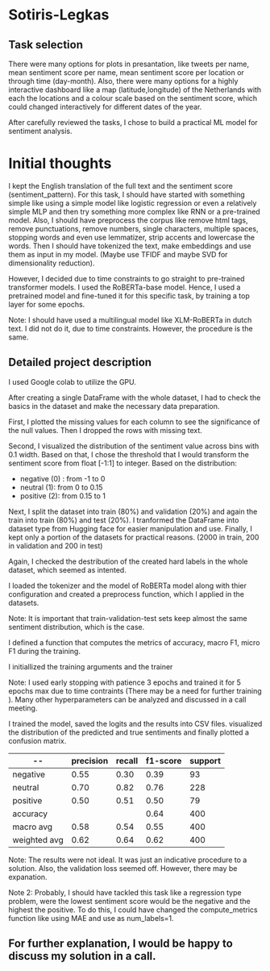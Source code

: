 # Sotiris-Legkas

## Task selection
There were many options for plots in presantation, like tweets per name, mean sentiment score per name, mean sentiment score per location or through time (day-month). Also, there were many options for a highly interactive dashboard like a map (latitude,longitude) of the Netherlands with each the locations and a colour scale based on the sentiment score, which could changed interactively for different dates of the year.

After carefully reviewed the tasks, I chose to build a practical ML model for sentiment analysis.

# Initial thoughts
I kept the English translation of the full text and the sentiment score (sentiment_pattern). For this task, I should have started with something simple like using a simple model like logistic regression or even a relatively simple MLP and then try something more complex like RNN or a pre-trained model. Also, I should have preprocess the corpus like remove html tags, remove punctuations, remove numbers, single characters, multiple spaces, stopping words and even use lemmatizer, strip accents and lowercase the words. Then I should have tokenized the text, make embeddings and use them as input in my model. (Maybe use TFIDF and maybe SVD for dimensionality reduction).

However, I decided due to time constraints to go straight to pre-trained transformer models. I used the RoBERTa-base model. Hence, I used a pretrained model and fine-tuned it for this specific task, by training a top layer for some epochs.

Note: I should have used a multilingual model like XLM-RoBERTa in dutch text. I did not do it, due to time constraints. However, the procedure is the same.

## Detailed project description
I used Google colab to utilize the GPU.

After creating a single DataFrame with the whole dataset, I had to check the basics in the dataset and make the necessary data preparation.

First, I plotted the missing values for each column to see the significance of the null values. Then I dropped the rows with missing text.

Second, I visualized the distribution of the sentiment value across bins with 0.1 width.
Based on that, I chose the threshold that I would transform the sentiment score from float [-1:1] to integer.
Based on the distribution:
* negative (0) : from -1 to 0
* neutral (1): from 0 to 0.15
* positive (2): from 0.15 to 1

Next, I split the dataset into train (80%) and validation (20%) and again the train into train (80%) and test (20%).
I tranformed the DataFrame into dataset type from Hugging face for easier manipulation and use.
Finally, I kept only a portion of the datasets for practical reasons. (2000 in train, 200 in validation and 200 in test)

Again, I checked the destribution  of the created hard labels in the whole dataset, which seemed as intented.

I loaded the tokenizer and the model of RoBERTa model along with thier configuration and created a preprocess function, which I applied in the datasets.

Note: It is important that train-validation-test sets keep almost the same sentiment distribution, which is the case.

I defined a function that computes the metrics of accuracy, macro F1, micro F1 during the training.

I initiallized the training arguments and the trainer

Note: I used early stopping with patience 3 epochs and trained it for 5 epochs max due to time contraints (There may be a need for further training ). Many other hyperparameters can be analyzed and discussed in a call meeting.

I trained the model, saved the logits and the results into CSV files. visualized the distribution of the predicted and true sentiments and finally plotted a confusion matrix.


-- | precision |   recall  |f1-score |  support
------------- | -------------|-------------|-------------|-------------
negative    |   0.55 |     0.30  |    0.39  |      93
neutral     |  0.70    |  0.82    |  0.76   |    228
positive    |   0.50    |  0.51    |  0.50   |     79
accuracy   |           |         |    0.64  |     400
macro avg       |0.58|      0.54 |     0.55  |     400
weighted avg     |  0.62    |  0.64    |  0.62   |    400

Note: The results were not ideal. It was just an indicative procedure to a solution. Also, the validation loss seemed off. However, there may be expanation.

Note 2: Probably, I should have tackled this task like a regression type problem, were the lowest sentiment score would be the negative and the highest the positive. To do this, I could have changed the compute_metrics function like using MAE and use as num_labels=1.

## For further explanation, I would be happy to discuss my solution in a call.
